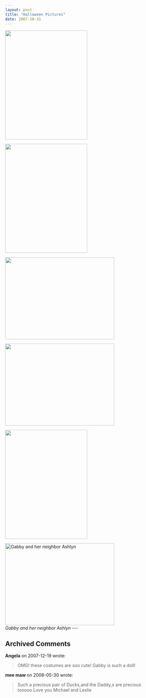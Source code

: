 ```yaml
---
layout: post
title: "Halloween Pictures"
date: 2007-10-31
---
```


<p><img alt="" height="350" src="/thepaladinos/assets/images/2007-10-31-P1010315(Custom).JPG" width="263"/></p>
<p><img alt="" height="350" src="/thepaladinos/assets/images/2007-10-31-P1010360(Custom).JPG" width="263"/></p>
<p><img alt="" height="263" src="/thepaladinos/assets/images/2007-10-31-P1010334(Custom).JPG" width="350"/></p>
<p><img alt="" height="263" src="/thepaladinos/assets/images/2007-10-31-P1010330(Custom).JPG" width="350"/></p>
<p><img alt="" height="350" src="/thepaladinos/assets/images/2007-10-31-P1010344(Custom).JPG" width="263"/></p>
<img alt="Gabby and her neighbor Ashlyn" height="263" src="/thepaladinos/assets/images/2007-10-31-P1010327(Custom).JPG" width="350"/><br/>
<em>Gabby and her neighbor Ashlyn</em>
---

## Archived Comments

**Angela** on 2007-12-19 wrote:

> OMG! these costumes are soo cute! Gabby is such a doll!

**mee maw** on 2008-05-30 wrote:

> Such a precious pair of Ducks,and the Daddy,s are precious tooooo.Love you Michael and Leslie

